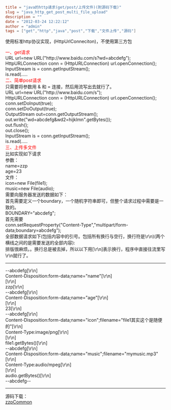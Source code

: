 ```toml
title = "java的http请求(get/post/上传文件)(附源码下载)"
slug = "java_http_get_post_multi_file_upload"
description = ""
date = "2012-03-24 12:22:12"
author = "admin"
tags = ["get","http","java","post","下载","文件上传","源码"]
```

使用标准http协议实现，(HttpUrlConneciton)，不使用第三方包

<!--more-->

<div></div>
<div><span style="color: #ff0000;">一、get请求</span></div>
<div>URL url=new URL("http://www.baidu.com/s?wd=abcdefg");</div>
<div>HttpURLConnection conn = (HttpURLConnection) url.openConnection();</div>
<div>InputStream is = conn.getInputStream();</div>
<div>is.read(.....</div>
<div></div>
<div></div>
<div><span style="color: #ff0000;">二、简单post请求</span></div>
<div>只需要将参数用 &amp; 和 = 连接，然后用流写出去就行了。</div>
<div>
<div>URL url=new URL("http://www.baidu.com/s");</div>
<div>HttpURLConnection conn = (HttpURLConnection) url.openConnection();</div>
<div>conn.setDoInput(true);</div>
<div>conn.setDoOutput(true);</div>
<div>OutputStream out=conn.getOutputStream();</div>
<div>out.write("wd=abcdefg&amp;wd2=hijklmn".getBytes());</div>
<div>out.flush();</div>
<div>out.close();</div>
<div>InputStream is = conn.getInputStream();</div>
<div>is.read(.....</div>
</div>
<div></div>
<div><span style="color: #ff0000;">三、上传多文件</span></div>
<div>比如实现如下请求</div>
<div>参数：</div>
<div>name=zzp</div>
<div>age=23</div>
<div></div>
<div>文件：</div>
<div>icon=new File(file1);</div>
<div>music=new File(audio);</div>
<div></div>
<div>需要向服务器发送的数据如下：</div>
<div>首先需要定义一个boundary，一个随机字符串即可，但整个请求过程中需要是一致的。</div>
<div>BOUNDARY="abcdefg";</div>
<div>首先需要</div>
<div>conn.setRequestProperty("Content-Type","multipart/form-data;boundary=abcdefg");</div>
<div></div>
<div>全部数据请求如下(包括内容中的引号。包括所有换行与空行，换行符是\r\n)(两个横线之间的是需要发送的全部内容):</div>
<div>排版很麻烦。。换行总是被去掉，所以以下用[\r\n]表示换行，程序中直接往流里写\r\n就行了。</div>

<hr />

<div>--abcdefg[\r\n]</div>
<div>Content-Disposition:form-data;name="name"[\r\n]</div>
<div>[\r\n]</div>
<div>zzp[\r\n]</div>
<div>--abcdefg[\r\n]</div>
<div>Content-Disposition:form-data;name="age"[\r\n]</div>
<div>[\r\n]</div>
<div>23[\r\n]</div>
<div>--abcdefg[\r\n]</div>
<div>Content-Disposition:form-data;name="icon";filename="file1其实这个是随便的"[\r\n]</div>
<div>Content-Type:image/png[\r\n]</div>
<div>[\r\n]</div>
<div>file1.getBytes()[\r\n]</div>
<div>--abcdefg[\r\n]</div>
<div>Content-Disposition:form-data;name="music";filename="mymusic.mp3"[\r\n]</div>
<div>Content-Type:audio/mpeg[\r\n]</div>
<div>[\r\n]</div>
<div>audio.getBytes()[\r\n]</div>
<div>--abcdefg--</div>
<div>

<hr />

</div>
<div>源码下载：</div>
<div><a href="http://veikr.com/assets/wp-content/uploads/2012/03/zzpCommon.zip">zzpCommon</a></div>